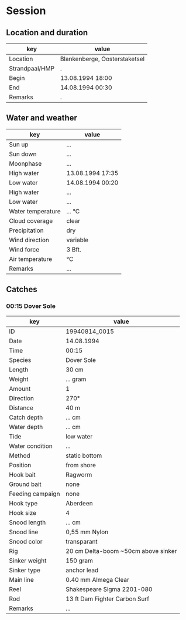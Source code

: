 # Session

## Location and duration

key | value |
----|-------|
Location |Blankenberge, Oosterstaketsel |
Strandpaal/HMP | . |
Begin | 13.08.1994 18:00 |
End | 14.08.1994 00:30 |
Remarks | . |

## Water and weather

key | value |
----|-------|
Sun up | ... |
Sun down | ... |
Moonphase | ... |
High water | 13.08.1994 17:35 |
Low water | 14.08.1994 00:20 |
High water | ... |
Low water | ... |
Water temperature | ... °C |
Cloud coverage | clear |
Precipitation | dry |
Wind direction | variable |
Wind force | 3 Bft. |
Air temperature | °C |
Remarks | ... |

## Catches

### 00:15 Dover Sole

key | value |
----|-------|
ID | 19940814_0015 |
Date | 14.08.1994 |
Time | 00:15 |
Species | Dover Sole |
Length | 30 cm |
Weight | ... gram |
Amount | 1 |
Direction | 270° |
Distance | 40 m |
Catch depth | ... cm |
Water depth | ... cm |
Tide | low water |
Water condition | ... |
Method | static bottom |
Position | from shore |
Hook bait | Ragworm |
Ground bait | none |
Feeding campaign | none |
Hook type | Aberdeen |
Hook size | 4 |
Snood length | ... cm |
Snood line | 0,55 mm Nylon |
Snood color | transparant |
Rig | 20 cm Delta-boom ~50cm above sinker |
Sinker weight | 150 gram |
Sinker type | anchor lead |
Main line | 0.40 mm Almega Clear |
Reel | Shakespeare Sigma 2201-080 |
Rod | 13 ft Dam Fighter Carbon Surf |
Remarks | ... |
